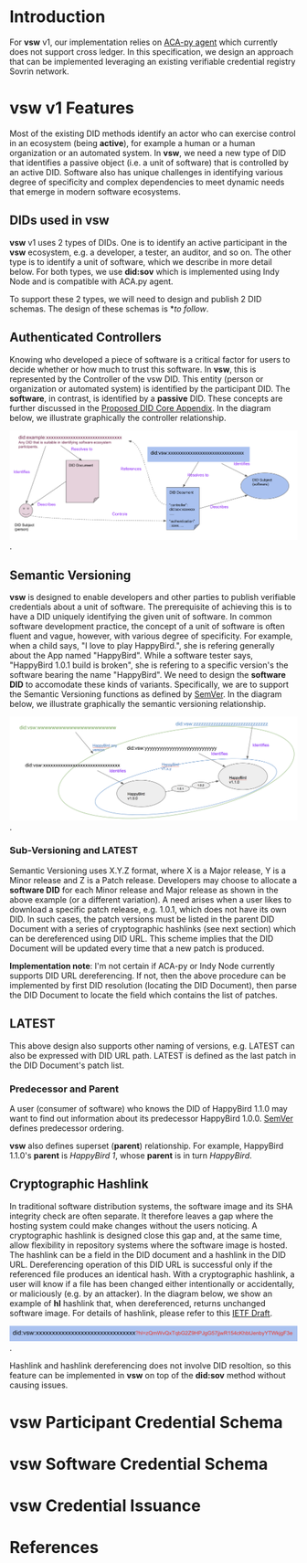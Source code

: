 # Introduction
For **vsw** v1, our implementation relies on [ACA-py agent](https://github.com/hyperledger/aries-cloudagent-python)
which currently does not support cross ledger. In this specification, we design an approach that can be implemented
leveraging an existing verifiable credential registry Sovrin network.

# vsw v1 Features
Most of the existing DID methods identify an actor who can exercise control in an ecosystem (being **active**),
for example a human or a human organization or an automated system. In **vsw**, we need a new type of DID that identifies a
passive object (i.e. a unit of software) that is controlled by an active DID. Software also has
unique challenges in identifying various degree of specificity and complex dependencies to meet dynamic needs that emerge in
modern software ecosystems.

## DIDs used in vsw
**vsw** v1 uses 2 types of DIDs. One is to identify an active participant in the **vsw** ecosystem, e.g. a developer,
a tester, an auditor, and so on. The other type is to identify a unit of software, which we describe in more detail
below. For both types, we use **did:sov** which is implemented using Indy Node and is compatible with ACA.py agent.

To support these 2 types, we will need to design and publish 2 DID schemas. The design of these schemas is **to follow*.

## Authenticated Controllers
Knowing who developed a piece of software is a critical factor for users to decide whether or how much
to trust this software. In **vsw**, this is represented by the Controller of the vsw DID. This entity (person
or organization or automated system) is identified by the participant DID. The **software**, in contrast,
is identified by a **passive** DID. These concepts are further discussed in the [Proposed DID Core Appendix](https://github.com/w3c/did-core/issues/373).
In the diagram below, we illustrate graphically the controller relationship.

![Controller Relationship](assets/Controller-relationship.png).

## Semantic Versioning
**vsw** is designed to enable developers and other parties to publish verifiable credentials about a unit of software.
The prerequisite of achieving this is to have a DID uniquely identifying the given unit of software. In common
software development practice, the concept of a unit of software is often fluent and vague, however,
with various degree of specificity. For example, when a child says, "I love to play HappyBird.", she is refering
generally about the App named "HappyBird". While a software tester says, "HappyBird 1.0.1 build
is broken", she is refering to a specific version's the software bearing the name "HappyBird".
We need to design the **software DID** to accomodate these kinds of variants. Specifically, we are to support
the Semantic Versioning functions as defined by [SemVer](https://semver.org).
In the diagram below, we illustrate graphically the semantic versioning relationship.

![Semantic Versioning Relationship](assets/Semantic-versioning.png).

### Sub-Versioning and LATEST
Semantic Versioning uses X.Y.Z format, where X is a Major release, Y is a Minor release and Z is a Patch release.
Developers may choose to allocate a **software DID** for each Minor release and Major release as shown in the above
example (or a different variation). A need arises when a user likes to download a specific patch release, e.g. 1.0.1,
which does not have its own DID. In such cases, the patch versions must be listed in the parent DID Document with a series of
cryptographic hashlinks (see next section) which can be dereferenced using DID URL. This scheme implies that the DID Document
will be updated every time that a new patch is produced. 

**Implementation note**: I'm not certain if ACA-py or Indy Node currently supports DID URL dereferencing. If not, then the
above procedure can be implemented by first DID resolution (locating the DID Document), then parse the DID Document to
locate the field which contains the list of patches.

## LATEST
This above design also supports other naming of versions, e.g. LATEST can also be expressed with DID URL path.
LATEST is defined as the last patch in the DID Document's patch list.

### Predecessor and Parent
A user (consumer of software) who knows the DID of HappyBird 1.1.0 may want to find out information about its
predecessor HappyBird 1.0.0. [SemVer](https://semver.org) defines predecessor ordering.

**vsw** also defines superset (**parent**) relationship. For example, HappyBird 1.1.0's **parent** is *HappyBird 1*, whose
**parent** is in turn *HappyBird*.

## Cryptographic Hashlink
In traditional software distribution systems, the software image and its SHA integrity check are often separate.
It therefore leaves a gap where the hosting system could make changes without the users noticing. A cryptographic hashlink
is designed close this gap and, at the same time, allow flexibility in repository systems where the software image is hosted. 
The hashlink can be a field in the DID document and a hashlink in the DID URL. Dereferencing operation of this DID URL
is successful only if the referenced file produces an identical hash. With a cryptographic hashlink, a user will know if
a file has been changed either intentionally or accidentally, or maliciously (e.g. by an attacker).
In the diagram below, we show an example of **hl** hashlink that, when dereferenced, returns unchanged software image.
For details of hashlink, please refer to this [IETF Draft](https://tools.ietf.org/html/draft-sporny-hashlink-05).

![Hashlink](assets/Hashlink-DID-URL.png).

Hashlink and hashlink dereferencing does not involve DID resoltion, so this feature can be implemented in **vsw** on
top of the **did:sov** method without causing issues.

# vsw Participant Credential Schema

# vsw Software Credential Schema

# vsw Credential Issuance

# References
